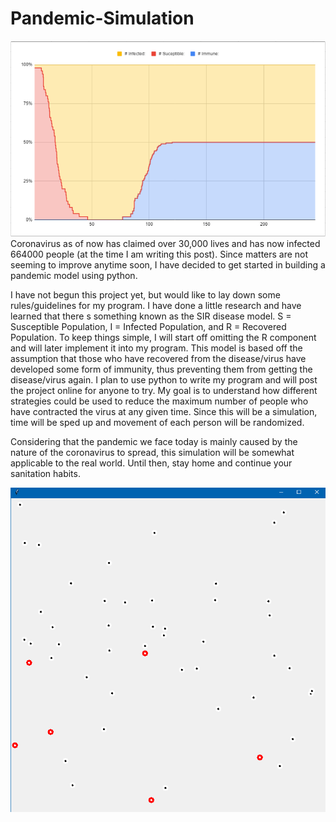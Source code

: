 # Pandemic-Simulation
![Pandemic Sim](https://github.com/nchennoju/Pandemic-Simulation/blob/master/post3.png)
Coronavirus as of now has claimed over 30,000 lives and has now infected 664000 people (at the time I am writing this post). Since matters are not seeming to improve anytime soon, I have decided to get started in building a pandemic model using python.

I have not begun this project yet, but would like to lay down some rules/guidelines for my program. I have done a little research and have learned that there s something known as the SIR disease model. S = Susceptible Population, I = Infected Population, and R = Recovered Population. To keep things simple, I will start off omitting the R component and will later implement it into my program. This model is based off the assumption that those who have recovered from the disease/virus have developed some form of immunity, thus preventing them from getting the disease/virus again. I plan to use python to write my program and will post the project online for anyone to try. My goal is to understand how different strategies could be used to reduce the maximum number of people who have contracted the virus at any given time. Since this will be a simulation, time will be sped up and movement of each person will be randomized.

Considering that the pandemic we face today is mainly caused by the nature of the coronavirus to spread, this simulation will be somewhat applicable to the real world. Until then, stay home and continue your sanitation habits.

![Pandemic Sim](https://github.com/nchennoju/Pandemic-Simulation/blob/master/post4.png)
